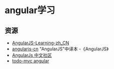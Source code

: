 # angular学习

## 资源
* [AngularJS-Learning-zh_CN](https://github.com/jmcunningham/AngularJS-Learning)
* [angularjs-cn](https://github.com/peiransun/angularjs-cn) "AngularJS"中译本 -《AngularJS》
* [AngularJs 中文社区](http://www.angularjs.cn/)
* [todo-mvc angular](https://github.com/tastejs/todomvc/tree/master/examples/angularjs)